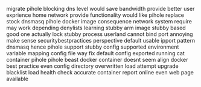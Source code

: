migrate pihole blocking dns level would save bandwidth provide better user exprience home network provide functionality would like pihole replace stock dnsmasq pihole docker image consequence network system require may work depending denylists learning stubby arm image stubby based good one actually lock stubby process userland cannot bind port annoying make sense securitybestpractices perspective default usable ipport pattern dnsmasq hence pihole support stubby config supported environment variable mapping config file way fix default config exported running cat container pihole pihole beast docker container doesnt seem align docker best practice even config directory overwritten load attempt upgrade blacklist load health check accurate container report online even web page available